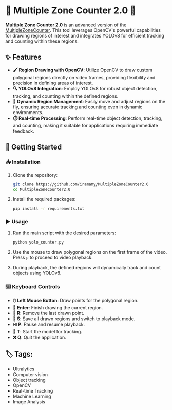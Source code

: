 # 🎯 Multiple Zone Counter 2.0 🎯

**Multiple Zone Counter 2.0** is an advanced version of the [MultipleZoneCounter](https://github.com/iramamy/MultipleZoneCounter). This tool leverages OpenCV's powerful capabilities for drawing regions of interest and integrates YOLOv8 for efficient tracking and counting within these regions.

## ✨ Features

- **🖌️ Region Drawing with OpenCV**: Utilize OpenCV to draw custom polygonal regions directly on video frames, providing flexibility and precision in defining areas of interest.
- **🔍 YOLOv8 Integration**: Employ YOLOv8 for robust object detection, tracking, and counting within the defined regions.
- **🔧 Dynamic Region Management**: Easily move and adjust regions on the fly, ensuring accurate tracking and counting even in dynamic environments.
- **⏱️ Real-time Processing**: Perform real-time object detection, tracking, and counting, making it suitable for applications requiring immediate feedback.

## 🚀 Getting Started

### 📥 Installation

1. Clone the repository:

    ```bash
    git clone https://github.com/iramamy/MultipleZoneCounter2.0
    cd MultipleZoneCounter2.0
    ```

2. Install the required packages:

    ```bash
    pip install -r requirements.txt
    ```

### ▶️ Usage

1. Run the main script with the desired parameters:

    ```bash
    python yolo_counter.py
    ```

2. Use the mouse to draw polygonal regions on the first frame of the video. Press `p` to proceed to video playback.

3. During playback, the defined regions will dynamically track and count objects using YOLOv8.

### ⌨️ Keyboard Controls

- **🖱️ Left Mouse Button**: Draw points for the polygonal region.
- **🔲 Enter**: Finish drawing the current region.
- **🔄 R**: Remove the last drawn point.
- **💾 S**: Save all drawn regions and switch to playback mode.
- **⏯️ P**: Pause and resume playback.
- **🎯 T**: Start the model for tracking.
- **❌ Q**: Quit the application.

## 🏷️ Tags:
- Ultralytics
- Computer vision
- Object tracking
- OpenCV
- Real-time Tracking
- Machine Learning
- Image Analysis
